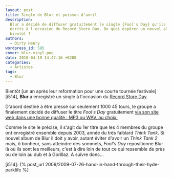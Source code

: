 ```yaml
---
layout: post
title: Single de Blur et poisson d'avril
description:
  Blur a décidé de diffuser gratuitement le single {Fool's Day} qu'ils ont
  écrits à l'occasion du Record Store Day. De quoi espérer un nouvel album pour
  bientôt ?
authors:
  - Dirty Henry
wordpress_id: 595
cover: blur-vinyl.png
date: 2010-04-19 14:47:16 +0200
categories:
  - Artistes
tags:
  - Blur
---
```


Bientôt [un an après leur reformation pour une courte tournée festivale][i514],
**Blur** a enregistré un single à l'occasion du
[Record Store Day](http://www.recordstoreday.com).

D'abord destiné à être pressé sur seulement 1000 45 tours, le groupe a
finalement décidé de diffuser le titre _Fool's Day_ gratuitement
[via son site web dans une bonne qualité : MP3 ou WAV, au choix.](http://www.blur.co.uk/)

Comme le site le précise, il s'agit du 1er titre que les 4 membres du groupe ont
enregistré ensemble depuis 2003, année du très faiblard _Think Tank_. Si nouvel
album de Blur il doit y avoir, autant éviter d'avoir un _Think Tank 2_ mais, ô
bonheur, sans atteindre des sommets, _Fool's Day_ repositionne Blur là où ils
sont les meilleurs, c'est à dire loin de tout ce qui ressemble de près ou de
loin au dub et à Gorillaz. A suivre donc…

[i514]: {% post_url 2009/2009-07-26-hand-in-hand-through-their-hyde-parklife %}

